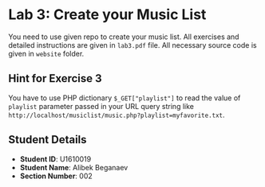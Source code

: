 # Lab 3: Create your Music List

You need to use given repo to create your music list. All exercises and detailed instructions are given in `lab3.pdf` file. All necessary source code is given in `website` folder.

## Hint for Exercise 3

You have to use PHP dictionary `$_GET["playlist"]` to read the value of  `playlist` parameter passed in your URL query string like `http://localhost/musiclist/music.php?playlist=myfavorite.txt`.

## Student Details

- **Student ID**: U1610019
- **Student Name**: Alibek Beganaev
- **Section Number**: 002
